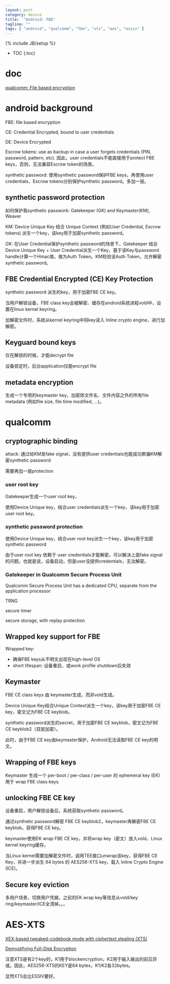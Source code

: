 ```yaml
---
layout: post
category: device
title:  "Android: FBE"
tagline: ""
tags: [ "android", "qualcomm", "fbe", "xts", "aes", "essiv" ] 
---
```

{% include JB/setup %}

* TOC
{:toc}

# doc

[qualcomm: File based encryption](https://www.qualcomm.com/media/documents/files/file-based-encryption.pdf)

# android background

FBE: file based encryption

CE: Credential Encrypted, bound to user credentials

DE: Device Encrypted

Escrow tokens:  use as backup in case a user forgets credentials (PIN, password, pattern, etc).  因此，user credentials不能直接用于protect FBE keys，否则，无法兼容Escrow token的场景。

synthetic password: 使用synthetic password保护FBE keys，再使用user credentials、Escrow tokens分别保护synthetic password。多加一层。

## synthetic password protection

如何保护我synthetic passwork: Gatekeeper (GK) and Keymaster(KM), Weaver

KM: Device Unique Key 结合 Unique Context (例如User Credential, Escrow tokens) 派生一个key，该key用于加密synthetic password。

GK: 在User Credential保护synthetic password的场景下，Gatekeeper 结合 Device Unique Key + User Credential派生一个Key，基于该Key与password handle计算一个Hmac值，做为Auth Token。KM校验该Auth Token，允许解密synthetic password。

## FBE Credential Encrypted (CE) Key Protection

synthetic password 派生的key，用于加密FBE CE key。

当用户解锁设备，FBE class key会被解密、缓存在android系统进程vold中，设置在linux kernel keyring。

加解密文件时，系统从kernel keyring中将key读入 Inline crypto engine，进行加解密。

## Keyguard bound keys

仅在解锁的时候，才能decrypt file

设备锁定时，后台application仅能encrypt file

## metadata encryption

生成一个专用的keymaster key，加密除文件名、文件内容之外的所有file metadata (例如file size, file time modified, ...)。

# qualcomm 

## cryptographic binding

attack: 通过给KM发fake signal，没有提供user credentials也能成功欺骗KM解密synthetic password

需要再加一层protection

### user root key

Gatekeeper生成一个user root key。

使用Device Unique key，结合user credentials派生一个key，该key用于加密user root key。

### synthetic password protection

使用Device Unique key，结合user root key派生一个key，该key用于加密synthetic password

由于user root key 依赖于 user credentials才能解密，可以解决上面fake signal的问题。也就是说，设备启动，但是user没提供credentials，无法解密。

### Gatekeeper in Qualcomm Secure Process Unit

Qualcomm Secure Process Unit has a dedicated CPU, separate from the application processor

TRNG

secure timer

secure storage, with replay protection

## Wrapped key support for FBE

Wrapped key:
- 确保FBE keys从不明文出现在high-level OS
- short lifespan: 设备重启、或work profile shutdown后失效

## Keymaster

FBE CE class keys 由 keymaster生成，而非vold生成。

Device Unique Key结合Unique Context派生一个key，该key用于加密FBE CE key，密文记为FBE CE keyblob。

synthetic password派生的secret，用于加密FBE CE keyblob，密文记为FBE CE keyblob2（双层加密）。

此时，由于FBE CE key由keymaster保护，Android无法读取FBE CE key的明文。

## Wrapping of FBE keys

Keymaster 生成一个 per-boot / per-class / per-user 的 ephemeral key (EK) 用于 wrap FBE class keys.

## unlocking FBE CE key

设备重启，用户解锁设备后，系统获取synthetic password。

通过synthetic password解密 FBE CE keyblob2，keymaster再解密FBE CE keyblob，获得FBE CE key。

keymaster使用EK wrap FBE CE key，并将wrap key（密文）放入vold、Linux kernel keyring缓存。

当Linux kernel需要加解密文件时，调用TEE接口unwrap该key，获得FBE CE Key，并进一步派生 64 bytes 的 AES256-XTS key，载入 Inline Crypto Engine (ICE)。

## Secure key eviction

多用户场景，切换用户凭据，之前的EK wrap key等信息从vold/key ring/keymaster/ICE全清掉。。。


# AES-XTS

[XEX-based tweaked-codebook mode with ciphertext stealing (XTS)](https://en.wikipedia.org/wiki/Disk_encryption_theory#XEX-based_tweaked-codebook_mode_with_ciphertext_stealing_(XTS))

[Demystifying Full-Disk Encryption](https://www.ise.io/wp-content/uploads/2017/07/fde_whitepaper_draft_20170627.pdf)

注意XTS是有2个key的，K1用于blockencryption，K2用于输入输出的前后异或。因此，AES256-XTS的KEY是64 bytes，K1/K2各32bytes。

显然XTS会比ESSIV要好。

